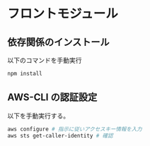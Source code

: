 # フロントモジュール

## 依存関係のインストール

以下のコマンドを手動実行

```sh
npm install
```

## AWS-CLI の認証設定

以下を手動実行する。

```sh
aws configure # 指示に従いアクセスキー情報を入力
aws sts get-caller-identity # 確認
```
